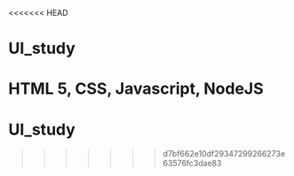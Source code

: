 <<<<<<< HEAD
# UI_study
HTML 5, CSS, Javascript, NodeJS
=======
# UI_study
>>>>>>> d7bf662e10df29347299266273e63576fc3dae83
